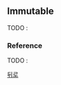 ## Immutable

TODO : 

### Reference

TODO : 

[뒤로](https://github.com/SeongYongLee/TIL/tree/main/FrontEnd)